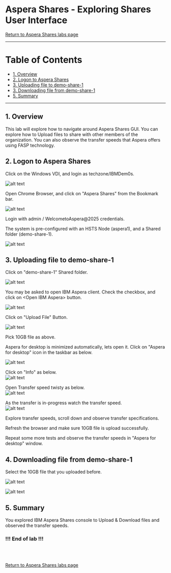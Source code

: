 
# Aspera Shares - Exploring Shares User Interface

[Return to Aspera Shares labs page](../index.md)


---

# Table of Contents 
- [1. Overview](#overview)
- [2. Logon to Aspera Shares ](#login)
- [3. Uploading file to demo-share-1](#upload)
- [3. Downloading file from demo-share-1](#download)
- [5. Summary](#summary)

---

## 1. Overview <a name="overiew"></a>

This lab will explore how to navigate around Aspera Shares GUI. You can explore how to Upload files to share with other members of the organization. You can also observe the transfer speeds that Aspera offers using FASP technology.
<br>


## 2. Logon to Aspera Shares <a name="login"></a>

Click on the Windows VDI, and login as techzone/IBMDem0s. <br>

![alt text](./images/image-11.png)

Open Chrome Browser, and click on "Aspera Shares" from the Bookmark bar.

![alt text](./images/image.png)

Login with admin / WelcometoAspera@2025 credentials. <br>

The system is pre-configured with an HSTS Node (aspera1), and a Shared folder (demo-share-1). <br>

![alt text](./images/image-1.png)


## 3. Uploading file to demo-share-1 <a name="upload"></a>

Click on "demo-share-1" Shared folder. <br>

![alt text](./images/image-2.png)

You may be asked to open IBM Aspera client. Check the checkbox, and click on \<Open IBM Aspera\> button. <br>

![alt text](./images/image-12.png)


Click on "Upload File" Button. <br>

![alt text](./images/image-4.png)

Pick 10GB file as above. <br> 

Aspera for desktop is minimized automatically, lets open it. Click on "Aspera for desktop" icon in the taskbar as below. <br>

![alt text](./images/image-5.png)

Click on "Info" as below. <br>
![alt text](./images/image-6.png)

Open Transfer speed twisty as below. <br>
![alt text](./images/image-7.png)

As the transfer is in-progress watch the transfer speed. <br>
![alt text](./images/image-8.png)

Explore transfer speeds, scroll down and observe transfer specifications. <br>

Refresh the browser and make sure 10GB file is upload successfully. <br>

Repeat some more tests and observe the transfer speeds in "Aspera for desktop" window. <br>




## 4. Downloading file from demo-share-1 <a name="download"></a>

Select the 10GB file that you uploaded before.


![alt text](./images/image-10.png)

![alt text](./images/image-9.png)



## 5. Summary <a name="summary"></a>

You explored IBM Aspera Shares console to Upload & Download files and observed the transfer speeds. <br>


### !!! End of lab !!!

<br>
<br>

[Return to Aspera Shares labs page](../index.md)
